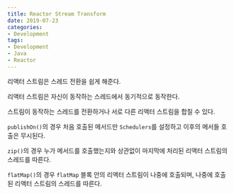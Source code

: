 ```yaml
---
title: Reactor Stream Transform
date: 2019-07-23
categories:
- Development
tags:
- Development
- Java
- Reactor
---
```


리액터 스트림은 스레드 전환을 쉽게 해준다.

리액터 스트림은 자신이 동작하는 스레드에서 동기적으로 동작한다.

스트림이 동작하는 스레드를 전환하거나 서로 다른 리액터 스트림을 합칠 수 있다.

`publishOn()`의 경우 처음 호출된 메서드만 `Schedulers`를 설정하고 이후의 메서들 호출은 무시된다.

`zip()`의 경우 누가 메서드를 호출했는지와 상관없이 마지막에 처리된 리액터 스트림의 스레드를 따른다.

`flatMap()`의 경우 `flatMap` 블록 안의 리액터 스트림이 나중에 호출되며, 나중에 호출된 리액터 스트림의 스레드를 따른다.